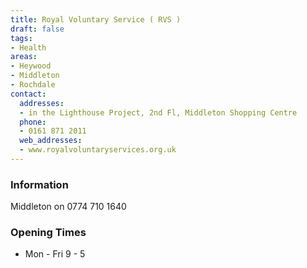 ```yaml
---
title: Royal Voluntary Service ( RVS )
draft: false
tags:
- Health
areas:
- Heywood
- Middleton
- Rochdale
contact:
  addresses:
  - in the Lighthouse Project, 2nd Fl, Middleton Shopping Centre
  phone:
  - 0161 871 2011
  web_addresses:
  - www.royalvoluntaryservices.org.uk
---
```


### Information
Middleton on 0774 710 1640

### Opening Times
* Mon - Fri   9 - 5

